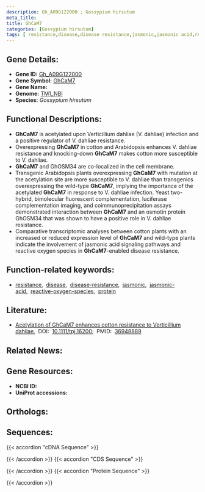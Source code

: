 ```yaml
---
description: Gh_A09G122000 ; Gossypium hirsutum
meta_title:
title: GhCaM7
categories: [Gossypium hirsutum]
tags: [ resistance,disease,disease resistance,jasmonic,jasmonic acid,reactive oxygen species,protein ]
---
```


## Gene Details:
- **Gene ID:**	[Gh_A09G122000](https://yanglab.hzau.edu.cn/cott/PublicFun/total_jump.1?target=genomics/gene_index&gene_id=Gh_A09G122000)
- **Gene Symbol:** <u>GhCaM7</u>
- **Gene Name:** 
- **Genome:** [TM1_NBI](https://yanglab.hzau.edu.cn/CottonMD/download.1)
- **Species:** *Gossypium hirsutum*

## Functional Descriptions:
   - **GhCaM7** is acetylated upon Verticillium dahliae (V. dahliae) infection and a positive regulator of V. dahliae resistance.
   - Overexpressing **GhCaM7** in cotton and Arabidopsis enhances V. dahliae resistance and knocking-down **GhCaM7** makes cotton more susceptible to V. dahliae.
   - **GhCaM7** and GhOSM34 are co-localized in the cell membrane.
   - Transgenic Arabidopsis plants overexpressing **GhCaM7** with mutation at the acetylation site are more susceptible to V. dahliae than transgenics overexpressing the wild-type **GhCaM7**, implying the importance of the acetylated **GhCaM7** in response to V. dahliae infection. Yeast two-hybrid, bimolecular fluorescent complementation, luciferase complementation imaging, and coimmunoprecipitation assays demonstrated interaction between **GhCaM7** and an osmotin protein GhOSM34 that was shown to have a positive role in V. dahliae resistance.
   - Comparative transcriptomic analyses between cotton plants with an increased or reduced expression level of **GhCaM7** and wild-type plants indicate the involvement of jasmonic acid signaling pathways and reactive oxygen species in **GhCaM7**-enabled disease resistance.

## Function-related keywords:
   - [resistance](/tags/resistance/),&nbsp;&nbsp;[disease](/tags/disease/),&nbsp;&nbsp;[disease-resistance](/tags/disease-resistance/),&nbsp;&nbsp;[jasmonic](/tags/jasmonic/),&nbsp;&nbsp;[jasmonic-acid](/tags/jasmonic-acid/),&nbsp;&nbsp;[reactive-oxygen-species](/tags/reactive-oxygen-species/),&nbsp;&nbsp;[protein](/tags/protein/)

## Literature:
   - [Acetylation of GhCaM7 enhances cotton resistance to Verticillium dahliae.](https://doi.org/10.1111/tpj.16200)&nbsp;&nbsp;DOI:&nbsp;&nbsp;[10.1111/tpj.16200](https://doi.org/10.1111/tpj.16200);&nbsp;&nbsp;PMID:&nbsp;&nbsp;[36948889](https://pubmed.ncbi.nlm.nih.gov/36948889/)

## Related News:

## Gene Resources:
- **NCBI ID:**  [](https://www.ncbi.nlm.nih.gov/gene/?term=)
- **UniProt accessions:**  [](https://www.uniprot.org/uniprotkb//entry)

## Orthologs:

## Sequences:
{{< accordion "cDNA Sequence" >}}

{{< /accordion >}}
{{< accordion "CDS Sequence" >}}

{{< /accordion >}}
{{< accordion "Protein Sequence" >}}

{{< /accordion >}}
